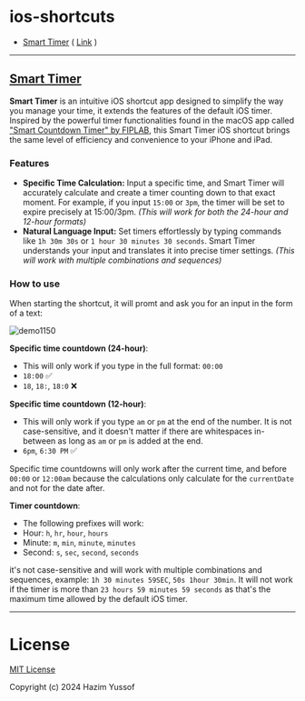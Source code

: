 # ios-shortcuts

- [Smart Timer](#SmartTimer) ( [Link](https://routinehub.co/shortcut/18948/) )

---

## [Smart Timer](https://routinehub.co/shortcut/18948/)

**Smart Timer** is an intuitive iOS shortcut app designed to simplify the way you manage your time, it extends the features of the default iOS timer. Inspired by the powerful timer functionalities found in the macOS app called ["Smart Countdown Timer" by FIPLAB](https://itunes.apple.com/us/app/smart-countdown-timer/id1410709951?mt=12), this Smart Timer iOS shortcut brings the same level of efficiency and convenience to your iPhone and iPad.

### Features

- **Specific Time Calculation:** Input a specific time, and Smart Timer will accurately calculate and create a timer counting down to that exact moment. For example, if you input `15:00` or `3pm`, the timer will be set to expire precisely at 15:00/3pm. _(This will work for both the 24-hour and 12-hour formats)_
- **Natural Language Input:** Set timers effortlessly by typing commands like `1h 30m 30s` or `1 hour 30 minutes 30 seconds`. Smart Timer understands your input and translates it into precise timer settings. _(This will work with multiple combinations and sequences)_

### How to use

When starting the shortcut, it will promt and ask you for an input in the form of a text:

![demo1150](https://github.com/hazimyussof/ios-shortcuts/assets/56122446/3963a3ea-5d04-4def-800f-b373e86d275b)

**Specific time countdown (24-hour)**:

- This will only work if you type in the full format: `00:00`
- `18:00` ✅
- `18`, `18:`, `18:0` ❌

**Specific time countdown (12-hour)**:

- This will only work if you type `am` or `pm` at the end of the number. It is not case-sensitive, and it doesn't matter if there are whitespaces in-between as long as `am` or `pm` is added at the end.
- `6pm`, `6:30 PM` ✅

Specific time countdowns will only work after the current time, and before `00:00` or `12:00am` because the calculations only calculate for the `currentDate` and not for the date after.

**Timer countdown**:

- The following prefixes will work:
- Hour: `h`, `hr`, `hour`, `hours`
- Minute: `m`, `min`, `minute`, `minutes`
- Second: `s`, `sec`, `second`, `seconds`

it's not case-sensitive and will work with multiple combinations and sequences, example: `1h 30 minutes 59SEC`, `50s 1hour 30min`. It will not work if the timer is more than `23 hours 59 minutes 59 seconds` as that's the maximum time allowed by the default iOS timer.

---

# License

[MIT License](LICENSE.md)

Copyright (c) 2024 Hazim Yussof

